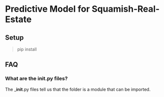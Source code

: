 # Predictive Model for Squamish-Real-Estate

## Setup

> pip install

## FAQ

### What are the __init__.py files?

The \___init__.py files tell us that the folder is a module that can be imported.
